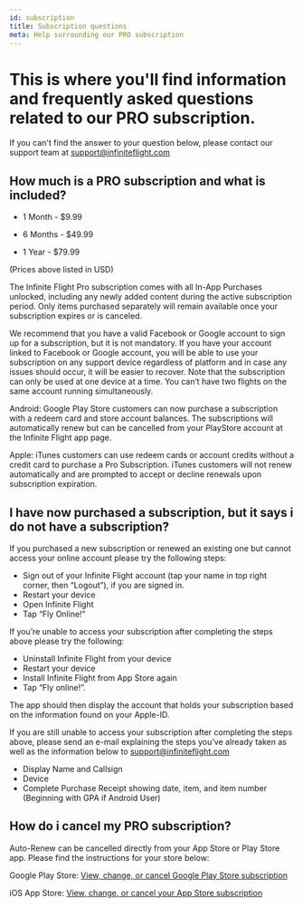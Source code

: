 ```yaml
---
id: subscription
title: Subscription questions
meta: Help surrounding our PRO subscription
---
```


# This is where you'll find information and frequently asked questions related to our PRO subscription. 
If you can't find the answer to your question below, please contact our support team at support@infiniteflight.com 


## How much is a PRO subscription and what is included? 
- 1 Month - $9.99

- 6 Months - $49.99 

- 1 Year - $79.99

(Prices above listed in USD)


The Infinite Flight Pro subscription comes with all In-App Purchases unlocked, including any newly added content during the active subscription period. Only items purchased separately will remain available once your subscription expires or is canceled.

We recommend that you have a valid Facebook or Google account to sign up for a subscription, but it is not mandatory. If you have your account linked to Facebook or Google account, you will be able to use your subscription on any support device regardless of platform and in case any issues should occur, it will be easier to recover. Note that the subscription can only be used at one device at a time. You can’t have two flights on the same account running simultaneously.

Android: Google Play Store customers can now purchase a subscription with a redeem card and store account balances. The subscriptions will automatically renew but can be cancelled from your PlayStore account at the Infinite Flight app page.

Apple: iTunes customers can use redeem cards or account credits without a credit card to purchase a Pro Subscription. iTunes customers will not renew automatically and are prompted to accept or decline renewals upon subscription expiration.

## I have now purchased a subscription, but it says i do not have a subscription? 

If you purchased a new subscription or renewed an existing one but cannot access your online account please try the following steps:

- Sign out of your Infinite Flight account (tap your name in top right corner, then “Logout”), if you are signed in.
- Restart your device
- Open Infinite Flight
- Tap “Fly Online!”


If you’re unable to access your subscription after completing the steps above please try the following:

- Uninstall Infinite Flight from your device
- Restart your device
- Install Infinite Flight from App Store again
- Tap “Fly online!”.

The app should then display the account that holds your subscription based on the information found on your Apple-ID.

If you are still unable to access your subscription after completing the steps above, please send an e-mail explaining the steps you’ve already taken as well as the information below to support@infiniteflight.com

- Display Name and Callsign
- Device
- Complete Purchase Receipt showing date, item, and item number (Beginning with GPA if Android User)

## How do i cancel my PRO subscription? 

Auto-Renew can be cancelled directly from your App Store or Play Store app. Please find the instructions for your store below:

Google Play Store:
[View, change, or cancel Google Play Store subscription](https://support.google.com/googleplay/answer/7018481?co=GENIE.Platform%3DAndroid&hl=en)

iOS App Store:
[View, change, or cancel your App Store subscription](https://support.apple.com/en-us/HT202039)

